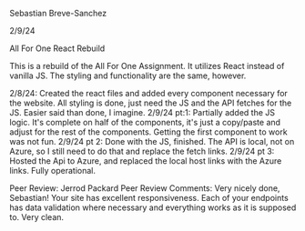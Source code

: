 Sebastian Breve-Sanchez

2/9/24

All For One React Rebuild

This is a rebuild of the All For One Assignment. It utilizes React instead of vanilla JS. The styling and functionality are the same, however.

2/8/24: Created the react files and added every component necessary for the website. All styling is done, just need the JS and the API fetches for the JS. Easier said than done, I imagine. 2/9/24 pt:1: Partially added the JS logic. It's complete on half of the components, it's just a copy/paste and adjust for the rest of the components. Getting the first component to work was not fun. 2/9/24 pt 2: Done with the JS, finished. The API is local, not on Azure, so I still need to do that and replace the fetch links. 2/9/24 pt 3: Hosted the Api to Azure, and replaced the local host links with the Azure links. Fully operational.

Peer Review: Jerrod Packard
Peer Review Comments: Very nicely done, Sebastian! Your site has excellent responsiveness. Each of your endpoints has data validation where necessary and everything works as it is supposed to. Very clean.